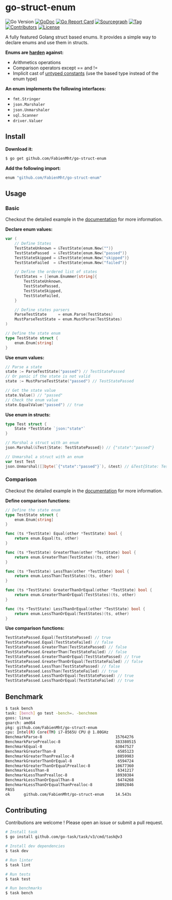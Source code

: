 # go-struct-enum

![Go Version](https://img.shields.io/github/go-mod/go-version/FabienMht/go-struct-enum.svg)
[![GoDoc](https://img.shields.io/badge/godoc-reference-blue.svg)](https://pkg.go.dev/github.com/FabienMht/go-struct-enum)
[![Go Report Card](https://goreportcard.com/badge/github.com/FabienMht/go-struct-enum)](https://goreportcard.com/report/github.com/FabienMht/go-struct-enum)
[![Sourcegraph](https://sourcegraph.com/github.com/FabienMht/go-struct-enum/-/badge.svg)](https://sourcegraph.com/github.com/FabienMht/go-struct-enum)
[![Tag](https://img.shields.io/github/tag/FabienMht/go-struct-enum.svg)](https://github.com/FabienMht/go-struct-enum/tags)
[![Contributors](https://img.shields.io/github/contributors/FabienMht/go-struct-enum)](https://github.com/FabienMht/go-struct-enum/graphs/contributors)
[![License](https://img.shields.io/github/license/FabienMht/go-struct-enum)](./LICENSE)

A fully featured Golang struct based enums.
It provides a simple way to declare enums and use them in structs.

**Enums are [harden](https://github.com/nikolaydubina/go-enum-example/tree/master) against:**
- Arithmetics operations
- Comparison operators except == and !=
- Implicit cast of [untyped constants](https://medium.com/golangspec/untyped-constants-in-go-2c69eb519b5b) (use the based type instead of the enum type)

**An enum implements the following interfaces:**
- `fmt.Stringer`
- `json.Marshaler`
- `json.Unmarshaler`
- `sql.Scanner`
- `driver.Valuer`

## Install

**Download it:**

```bash
$ go get github.com/FabienMht/go-struct-enum
```

**Add the following import:**

```go
enum "github.com/FabienMht/go-struct-enum"
```

## Usage

### Basic

Checkout the detailed example in the [documentation](https://pkg.go.dev/github.com/FabienMht/go-struct-enum#pkg-examples) for more information.

**Declare enum values:**

```go
var (
	// Define States
	TestStateUnknown = &TestState{enum.New("")}
	TestStatePassed  = &TestState{enum.New("passed")}
	TestStateSkipped = &TestState{enum.New("skipped")}
	TestStateFailed  = &TestState{enum.New("failed")}

	// Define the ordered list of states
	TestStates = []enum.Enummer[string]{
		TestStateUnknown,
		TestStatePassed,
		TestStateSkipped,
		TestStateFailed,
	}

	// Define states parsers
	ParseTestState     = enum.Parse(TestStates)
	MustParseTestState = enum.MustParse(TestStates)
)

// Define the state enum
type TestState struct {
	enum.Enum[string]
}
```

**Use enum values:**

```go
// Parse a state
state := ParseTestState("passed") // TestStatePassed
// Or panic if the state is not valid
state := MustParseTestState("passed") // TestStatePassed

// Get the state value
state.Value() // "passed"
// Check the enum value
state.EqualValue("passed") // true
```

**Use enum in structs:**

```go
type Test struct {
    State *TestState `json:"state"`
}

// Marshal a struct with an enum
json.Marshal(&Test{State: TestStatePassed}) // {"state":"passed"}

// Unmarshal a struct with an enum
var test Test
json.Unmarshal([]byte(`{"state":"passed"}`), &test) // &Test{State: TestStatePassed}
```

### Comparison

Checkout the detailed example in the [documentation](https://pkg.go.dev/github.com/FabienMht/go-struct-enum#pkg-examples) for more information.

**Define comparison functions:**

```go
// Define the state enum
type TestState struct {
	enum.Enum[string]
}

func (ts *TestState) Equal(other *TestState) bool {
	return enum.Equal(ts, other)
}

func (ts *TestState) GreaterThan(other *TestState) bool {
	return enum.GreaterThan(TestStates)(ts, other)
}

func (ts *TestState) LessThan(other *TestState) bool {
	return enum.LessThan(TestStates)(ts, other)
}

func (ts *TestState) GreaterThanOrEqual(other *TestState) bool {
	return enum.GreaterThanOrEqual(TestStates)(ts, other)
}

func (ts *TestState) LessThanOrEqual(other *TestState) bool {
	return enum.LessThanOrEqual(TestStates)(ts, other)
}
```

**Use comparison functions:**

```go
TestStatePassed.Equal(TestStatePassed) // true
TestStatePassed.Equal(TestStateFailed) // false
TestStatePassed.GreaterThan(TestStatePassed) // false
TestStatePassed.GreaterThan(TestStateFailed) // false
TestStatePassed.GreaterThanOrEqual(TestStatePassed) // true
TestStatePassed.GreaterThanOrEqual(TestStateFailed) // false
TestStatePassed.LessThan(TestStatePassed) // false
TestStatePassed.LessThan(TestStateFailed) // true
TestStatePassed.LessThanOrEqual(TestStatePassed) // true
TestStatePassed.LessThanOrEqual(TestStateFailed) // true
```

## Benchmark

```bash
$ task bench
task: [bench] go test -bench=. -benchmem
goos: linux
goarch: amd64
pkg: github.com/FabienMht/go-struct-enum
cpu: Intel(R) Core(TM) i7-8565U CPU @ 1.80GHz
BenchmarkParse-8                                15764276                77.69 ns/op           48 B/op          1 allocs/op
BenchmarkParsePrealloc-8                        383380515                3.034 ns/op           0 B/op          0 allocs/op
BenchmarkEqual-8                                63047527                16.52 ns/op            0 B/op          0 allocs/op
BenchmarkGreaterThan-8                           6585123               187.9 ns/op            48 B/op          1 allocs/op
BenchmarkGreaterThanPrealloc-8                  10859983               108.9 ns/op             0 B/op          0 allocs/op
BenchmarkGreaterThanOrEqual-8                    6594724               184.5 ns/op            48 B/op          1 allocs/op
BenchmarkGreaterThanOrEqualPrealloc-8           10677360               107.0 ns/op             0 B/op          0 allocs/op
BenchmarkLessThan-8                              6341217               183.0 ns/op            48 B/op          1 allocs/op
BenchmarkLessThanPrealloc-8                     10930384               107.0 ns/op             0 B/op          0 allocs/op
BenchmarkLessThanOrEqualThan-8                   6474268               182.1 ns/op            48 B/op          1 allocs/op
BenchmarkLessThanOrEqualThanPrealloc-8          10892846               107.9 ns/op             0 B/op          0 allocs/op
PASS
ok      github.com/FabienMht/go-struct-enum     14.543s
```

## Contributing

Contributions are welcome ! Please open an issue or submit a pull request.

```bash
# Install task
$ go install github.com/go-task/task/v3/cmd/task@v3

# Install dev dependencies
$ task dev

# Run linter
$ task lint

# Run tests
$ task test

# Run benchmarks
$ task bench
```
